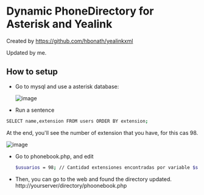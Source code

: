 # Dynamic PhoneDirectory for Asterisk and Yealink

Created by https://github.com/hbonath/yealinkxml

Updated by me.

## How to setup

- Go to mysql and use a asterisk database:

   ![image](https://user-images.githubusercontent.com/47614279/209568681-ccd3cc63-8cb9-48d9-a847-7678630a165b.png)
   
- Run a sentence
```Bash
SELECT name,extension FROM users ORDER BY extension;
```
At the end, you'll see the number of extension that you have, for this cas 98.

   ![image](https://user-images.githubusercontent.com/47614279/209568719-3994386d-6484-40d2-afda-fbd292712818.png)
  
- Go to phonebook.php, and edit
    ```Bash 
    $usuarios = 98; // Cantidad extensiones encontradas por variable $sql
    ```
- Then, you can go to the web and found the directory updated.
    http://yourserver/directory/phoonebook.php

  

  
